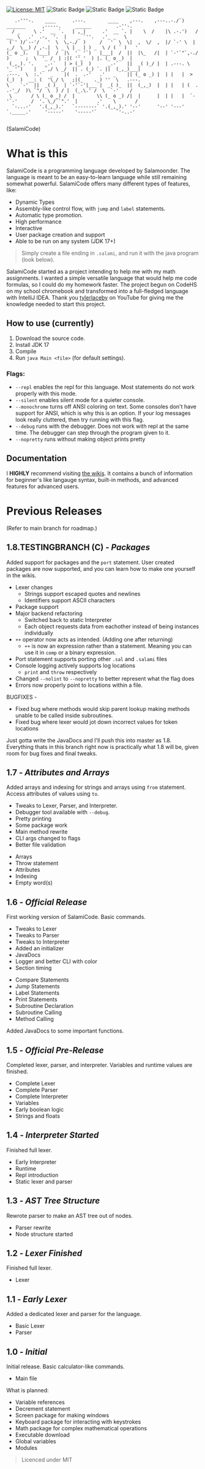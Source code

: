 [![License: MIT](https://img.shields.io/badge/License-MIT-yellow.svg)](https://opensource.org/licenses/MIT)
![Static Badge](https://img.shields.io/badge/Current_Version-V1.8.TESTINGBRANCH-green)
![Static Badge](https://img.shields.io/badge/SalamiCode-orange)
![Static Badge](https://img.shields.io/badge/TEST%20BRANCH-red)

```
   .-'''-.    ____      .---.        ____    ,---.    ,---..-./`)     _______      ,-----.     ______         .-''-.   
  / _     \ .'  __ `.   | ,_|      .'  __ `. |    \  /    |\ .-.')   /   __  \   .'  .-,  '.  |    _ `''.   .'_ _   \  
 (`' )/`--'/   '  \  \,-./  )     /   '  \  \|  ,  \/  ,  |/ `-' \  | ,_/  \__) / ,-.|  \ _ \ | _ | ) _  \ / ( ` )   ' 
(_ o _).   |___|  /  |\  '_ '`)   |___|  /  ||  |\_   /|  | `-'`"`,-./  )      ;  \  '_ /  | :|( ''_'  ) |. (_ o _)  | 
 (_,_). '.    _.-`   | > (_)  )      _.-`   ||  _( )_/ |  | .---. \  '_ '`)    |  _`,/ \ _/  || . (_) `. ||  (_,_)___| 
.---.  \  :.'   _    |(  .  .-'   .'   _    || (_ o _) |  | |   |  > (_)  )  __: (  '\_/ \   ;|(_    ._) ''  \   .---. 
\    `-'  ||  _( )_  | `-'`-'|___ |  _( )_  ||  (_,_)  |  | |   | (  .  .-'_/  )\ `"/  \  ) / |  (_.\.' /  \  `-'    / 
 \       / \ (_ o _) /  |        \\ (_ o _) /|  |      |  | |   |  `-'`-'     /  '. \_/``".'  |       .'    \       /  
  `-...-'   '.(_,_).'   `--------` '.(_,_).' '--'      '--' '---'    `._____.'     '-----'    '-----'`       `'-..-'   
                                                                                                                       
```
(SalamiCode)

# What is this
SalamiCode is a programming language developed by Salamoonder. The language is meant to be an easy-to-learn language while still remaining somewhat powerful. SalamiCode offers many different types of features, like:
* Dynamic Types
* Assembly-like control flow, with `jump` and `label` statements.
* Automatic type promotion.
* High performance
* Interactive
* User package creation and support
* Able to be run on any system (JDK 17+)
> Simply create a file ending in `.salami`, and run it with the java program (look below).

SalamiCode started as a project intending to help me with my math assignments. I wanted a simple versatile language that would help me code formulas, so I could do my homework faster. The project begun on CodeHS on my school chromebook and transformed into a full-fledged language with IntelliJ IDEA. Thank you [tylerlaceby](https://www.youtube.com/channel/UCK94nZHoLfxXISrVflJqK5Q) on YouTube for giving me the knowledge needed to start this project.

## How to use (currently)
1. Download the source code.
2. Install JDK 17
3. Compile
4. Run `java Main <file>` (for default settings).
### Flags:
* `--repl` enables the repl for this language. Most statements do not work properly with this mode.
* `--silent` enables silent mode for a quieter console.
* `--monochrome` turns off ANSI coloring on text. Some consoles don't have support for ANSI, which is why this is an option. If your log messages look really cluttered, then try running with this flag.
* `--debug` runs with the debugger. Does not work with repl at the same time. The debugger can step through the program given to it.
* `--nopretty` runs without making object prints pretty

## Documentation
I **HIGHLY** recommend visiting [the wikis](https://github.com/salamoonderrepos/salamicode/wiki). It contains a bunch of information for beginner's like langauge syntax, built-in methods, and advanced features for advanced users.

# Previous Releases
(Refer to main branch for roadmap.)

## 1.8.TESTINGBRANCH (C) *- Packages*
Added support for packages and the `port` statement. User created
packages are now supported, and you can learn how to make one yourself in the wikis.
* Lexer changes
    * Strings support escaped quotes and newlines
    * Identifiers support ASCII characters
* Package support
* Major backend refactoring
  * Switched back to static Interpreter
  * Each object requests data from eachother instead of being instances individually
* `++` operator now acts as intended. (Adding one after returning)
  * `++` is now an expression rather than a statement. Meaning you can use it in `comp` or a binary expression.
* Port statement supports porting other `.sal` and `.salami` files
* Console logging actively supports log locations
  * `print` and `throw` respectively
* Changed `--nolint` to `--nopretty` to better represent what the flag does
* Errors now properly point to locations within a file.

BUGFIXES -
* Fixed bug where methods would skip parent lookup making methods unable to be called inside subroutines.
* Fixed bug where lexer would jot down incorrect values for token locations

Just gotta write the JavaDocs and I'll push this into master as 1.8. Everything thats in this branch right now is practically what 1.8 will be, given room for bug fixes and final tweaks.

## 1.7 *- Attributes and Arrays*
Added arrays and indexing for strings and arrays using `from` statement. Access attributes of values using `to`.
- Tweaks to Lexer, Parser, and Interpreter.
- Debugger tool available with `--debug`.
- Pretty printing
- Some package work
- Main method rewrite
- CLI args changed to flags
- Better file validation

+ Arrays
+ Throw statement
+ Attributes
+ Indexing
+ Empty word(s)

## 1.6 *- Official Release*
First working version of SalamiCode. Basic commands.
- Tweaks to Lexer
- Tweaks to Parser
- Tweaks to Interpreter
- Added an initializer
- JavaDocs
- Logger and better CLI with color
- Section timing

+ Compare Statements
+ Jump Statements
+ Label Statements
+ Print Statements
+ Subroutine Declaration
+ Subroutine Calling
+ Method Calling

Added JavaDocs to some important functions.

## 1.5 *- Official Pre-Release*
Completed lexer, parser, and interpreter. Variables and runtime values are finished.
+ Complete Lexer
+ Complete Parser
+ Complete Interpreter
+ Variables
+ Early boolean logic
+ Strings and floats

## 1.4 *- Interpreter Started*
Finished full lexer.
+ Early Interpreter
+ Runtime
+ Repl introduction
+ Static lexer and parser

## 1.3 *- AST Tree Structure*
Rewrote parser to make an AST tree out of nodes.
+ Parser rewrite
+ Node structure started

## 1.2 *- Lexer Finished*
Finished full lexer.
+ Lexer

## 1.1 *- Early Lexer*
Added a dedicated lexer and parser for the language.
+ Basic Lexer
+ Parser

## 1.0 *- Initial*
Initial release. Basic calculator-like commands.
+ Main file

What is planned:
* Variable references
* Decrement statement
* Screen package for making windows
* Keyboard package for interacting with keystrokes
* Math package for complex mathematical operations
* Executable download
* Global variables
* Modules


> Licenced under MIT